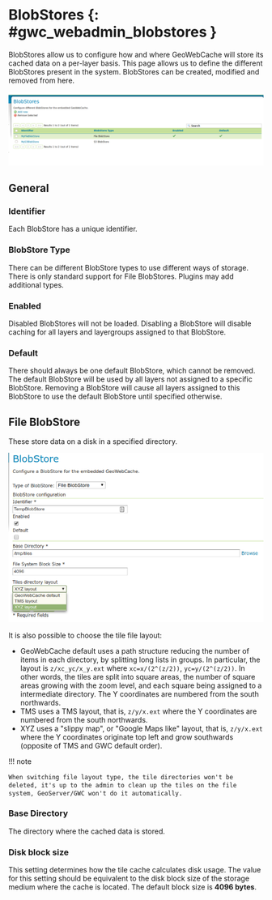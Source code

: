 # BlobStores {: #gwc_webadmin_blobstores }

BlobStores allow us to configure how and where GeoWebCache will store its cached data on a per-layer basis. This page allows us to define the different BlobStores present in the system. BlobStores can be created, modified and removed from here.

![](img/blobstores.png)

## General

### Identifier

Each BlobStore has a unique identifier.

### BlobStore Type

There can be different BlobStore types to use different ways of storage. There is only standard support for File BlobStores. Plugins may add additional types.

### Enabled

Disabled BlobStores will not be loaded. Disabling a BlobStore will disable caching for all layers and layergroups assigned to that BlobStore.

### Default

There should always be one default BlobStore, which cannot be removed. The default BlobStore will be used by all layers not assigned to a specific BlobStore. Removing a BlobStore will cause all layers assigned to this BlobStore to use the default BlobStore until specified otherwise.

## File BlobStore

These store data on a disk in a specified directory.

![](img/fileblobstore.png)

It is also possible to choose the tile file layout:

-   GeoWebCache default uses a path structure reducing the number of items in each directory, by splitting long lists in groups. In particular, the layout is `z/xc_yc/x_y.ext` where `xc=x/(2^(z/2))`, `yc=y/(2^(z/2))`. In other words, the tiles are split into square areas, the number of square areas growing with the zoom level, and each square being assigned to a intermediate directory. The Y coordinates are numbered from the south northwards.
-   TMS uses a TMS layout, that is, `z/y/x.ext` where the Y coordinates are numbered from the south northwards.
-   XYZ uses a "slippy map", or "Google Maps like" layout, that is, `z/y/x.ext` where the Y coordinates originate top left and grow southwards (opposite of TMS and GWC default order).

!!! note

    When switching file layout type, the tile directories won't be deleted, it's up to the admin to clean up the tiles on the file system, GeoServer/GWC won't do it automatically.

### Base Directory

The directory where the cached data is stored.

### Disk block size

This setting determines how the tile cache calculates disk usage. The value for this setting should be equivalent to the disk block size of the storage medium where the cache is located. The default block size is **4096 bytes**.

